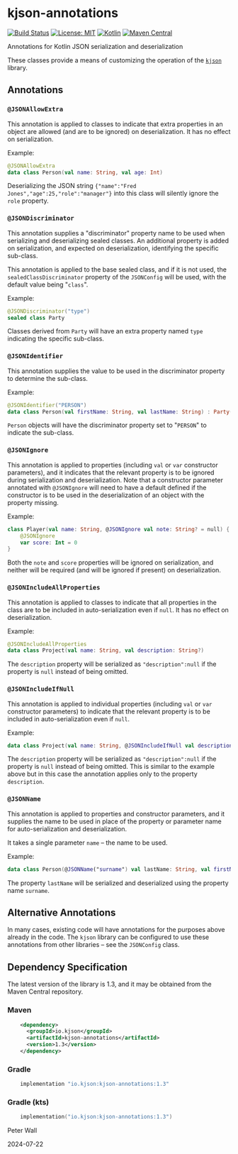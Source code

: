 # kjson-annotations

[![Build Status](https://github.com/pwall567/kjson-annotations/actions/workflows/build.yml/badge.svg)](https://github.com/pwall567/kjson-annotations/actions/workflows/build.yml)
[![License: MIT](https://img.shields.io/badge/License-MIT-yellow.svg)](https://opensource.org/licenses/MIT)
[![Kotlin](https://img.shields.io/static/v1?label=Kotlin&message=v1.9.24&color=7f52ff&logo=kotlin&logoColor=7f52ff)](https://github.com/JetBrains/kotlin/releases/tag/v1.9.24)
[![Maven Central](https://img.shields.io/maven-central/v/io.kjson/kjson-annotations?label=Maven%20Central)](https://search.maven.org/search?q=g:%22io.kjson%22%20AND%20a:%kjson-annotations%22)

Annotations for Kotlin JSON serialization and deserialization

These classes provide a means of customizing the operation of the [`kjson`](https://github.com/pwall567/kjson) library.

## Annotations

### `@JSONAllowExtra`

This annotation is applied to classes to indicate that extra properties in an object are allowed (and are to be ignored)
on deserialization.
It has no effect on serialization.

Example:
```kotlin
@JSONAllowExtra
data class Person(val name: String, val age: Int)
```
Deserializing the JSON string `{"name":"Fred Jones","age":25,"role":"manager"}` into this class will silently ignore the
`role` property.

### `@JSONDiscriminator`

This annotation supplies a "discriminator" property name to be used when serializing and deserializing sealed classes.
An additional property is added on serialization, and expected on deserialization, identifying the specific sub-class.

This annotation is applied to the base sealed class, and if it is not used, the `sealedClassDiscriminator` property of
the `JSONConfig` will be used, with the default value being "`class`".

Example:
```kotlin
@JSONDiscriminator("type")
sealed class Party
```
Classes derived from `Party` will have an extra property named `type` indicating the specific sub-class.

### `@JSONIdentifier`

This annotation supplies the value to be used in the discriminator property to determine the sub-class.

Example:
```kotlin
@JSONIdentifier("PERSON")
data class Person(val firstName: String, val lastName: String) : Party()
```
`Person` objects will have the discriminator property set to "`PERSON`" to indicate the sub-class.

### `@JSONIgnore`

This annotation is applied to properties (including `val` or `var` constructor parameters), and it indicates that the
relevant property is to be ignored during serialization and deserialization.
Note that a constructor parameter annotated with `@JSONIgnore` will need to have a default defined if the constructor is
to be used in the deserialization of an object with the property missing.

Example:
```kotlin
class Player(val name: String, @JSONIgnore val note: String? = null) {
    @JSONIgnore
    var score: Int = 0
}
```
Both the `note` and `score` properties will be ignored on serialization, and neither will be required (and will be
ignored if present) on deserialization.

### `@JSONIncludeAllProperties`

This annotation is applied to classes to indicate that all properties in the class are to be included in
auto-serialization even if `null`.
It has no effect on deserialization.

Example:
```kotlin
@JSONIncludeAllProperties
data class Project(val name: String, val description: String?)
```
The `description` property will be serialized as `"description":null` if the property is `null` instead of being
omitted.

### `@JSONIncludeIfNull`

This annotation is applied to individual properties (including `val` or `var` constructor parameters) to indicate that
the relevant property is to be included in auto-serialization even if `null`.

Example:
```kotlin
data class Project(val name: String, @JSONIncludeIfNull val description: String?)
```
The `description` property will be serialized as `"description":null` if the property is `null` instead of being
omitted.
This is similar to the example above but in this case the annotation applies only to the property `description`.

### `@JSONName`

This annotation is applied to properties and constructor parameters, and it supplies the name to be used in place of the
property or parameter name for auto-serialization and deserialization.

It takes a single parameter `name` &ndash; the name to be used.

Example:
```kotlin
data class Person(@JSONName("surname") val lastName: String, val firstName: String)
```
The property `lastName` will be serialized and deserialized using the property name `surname`.

## Alternative Annotations

In many cases, existing code will have annotations for the purposes above already in the code.
The `kjson` library can be configured to use these annotations from other libraries &ndash; see the `JSONConfig` class.

## Dependency Specification

The latest version of the library is 1.3, and it may be obtained from the Maven Central repository.

### Maven
```xml
    <dependency>
      <groupId>io.kjson</groupId>
      <artifactId>kjson-annotations</artifactId>
      <version>1.3</version>
    </dependency>
```
### Gradle
```groovy
    implementation "io.kjson:kjson-annotations:1.3"
```
### Gradle (kts)
```kotlin
    implementation("io.kjson:kjson-annotations:1.3")
```

Peter Wall

2024-07-22
